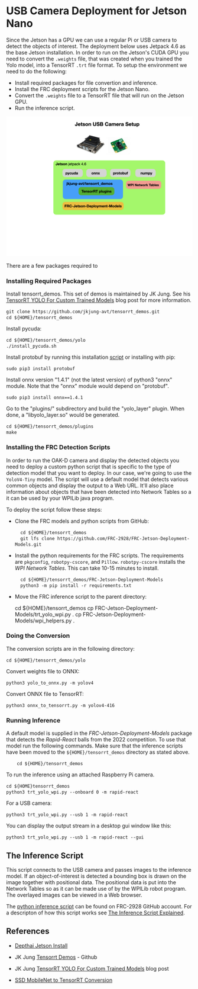 # USB Camera Deployment for Jetson Nano
Since the Jetson has a GPU we can use a regular Pi or USB camera to detect the objects of interest.  The deployment below uses Jetpack 4.6 as the base Jetson installation.  In order to run on the Jetson's CUDA GPU you need to convert the `.weights` file, that was created when you trained the Yolo model, into a TensorRT `.trt` file format.  To setup the environment we need to do the following:

- Install required packages for file convertion and inference.
- Install the FRC deployment scripts for the Jetson Nano.
- Convert the `.weights` file to a TensorRT file that will run on the Jetson GPU.
- Run the inference script.

![Machine Learning Process](../images/FRCMachineLearning/FRCMachineLearning.014.jpeg)

There are a few packages required to 

### Installing Required Packages
Install tensorrt_demos.  This set of demos is maintained by JK Jung.  See his [TensorRT YOLO For Custom Trained Models](https://jkjung-avt.github.io/trt-yolo-custom-updated/) blog post for more information.

    git clone https://github.com/jkjung-avt/tensorrt_demos.git
    cd ${HOME}/tensorrt_demos

Install pycuda:

    cd ${HOME}/tensorrt_demos/yolo
    ./install_pycuda.sh

Install protobuf by running this installation [script](https://github.com/jkjung-avt/jetson_nano/blob/master/install_protobuf-3.8.0.sh) or installing with pip:

    sudo pip3 install protobuf

Install onnx version "1.4.1" (not the latest version) of python3 "onnx" module. Note that the "onnx" module would depend on "protobuf". 

    sudo pip3 install onnx==1.4.1

Go to the "plugins/" subdirectory and build the "yolo_layer" plugin. When done, a "libyolo_layer.so" would be generated.

    cd ${HOME}/tensorrt_demos/plugins
    make

### Installing the FRC Detection Scripts        
In order to run the OAK-D camera and display the detected objects you need to deploy a custom python script that is specific to the type of detection model that you want to deploy.  In our case, we're going to use the `YoloV4-Tiny` model.  The script will use a default model that detects various common objects and display the output to a Web URL. It'll also place information about objects that have been detected into Network Tables so a it can be used by your WPILib java program.

To deploy the script follow these steps:

- Clone the FRC models and python scripts from GitHub:

        cd ${HOME}/tensorrt_demos
        git lfs clone https://github.com/FRC-2928/FRC-Jetson-Deployment-Models.git

- Install the python requirements for the FRC scripts. The requirements are `pkgconfig`, `robotpy-cscore`, and `Pillow`. `robotpy-cscore` installs the *WPI Network Tables*. This can take 10-15 minutes to install.

        cd ${HOME}/tensorrt_demos/FRC-Jetson-Deployment-Models
        python3 -m pip install -r requirements.txt  

- Move the FRC inference script to the parent directory:

    cd ${HOME}/tensorrt_demos
    cp FRC-Jetson-Deployment-Models/trt_yolo_wpi.py .
    cp FRC-Jetson-Deployment-Models/wpi_helpers.py .

### Doing the Conversion
The conversion scripts are in the following directory:

    cd ${HOME}/tensorrt_demos/yolo

Convert weights file to ONNX:

    python3 yolo_to_onnx.py -m yolov4

Convert ONNX file to TensorRT:

    python3 onnx_to_tensorrt.py -m yolov4-416

### Running Inference
A default model is supplied in the *FRC-Jetson-Deployment-Models* package that detects the *Rapid-React* balls from the 2022 competition.  To use that model run the following commands.  Make sure that the inference scripts have been moved to the `${HOME}/tensorrt_demos` directory as stated above.

        cd ${HOME}/tensorrt_demos

To run the inference using an attached Raspberry Pi camera.  

    cd ${HOME}tensorrt_demos
    python3 trt_yolo_wpi.py --onboard 0 -m rapid-react

For a USB camera:    

    python3 trt_yolo_wpi.py --usb 1 -m rapid-react

You can display the output stream in a desktop gui window like this:  

    python3 trt_yolo_wpi.py --usb 1 -m rapid-react --gui

## The Inference Script
This script connects to the USB camera and passes images to the inference model.  If an object-of-interest is detected a bounding box is drawn on the image together with positional data.  The positional data is put into the Network Tables so as it can be made use of by the WPILib robot program.  The overlayed images can be viewed in a Web browser.

The [python inference script](https://github.com/FRC-2928/FRC-Jetson-Deployment-Models/blob/main/trt_yolo_wpi.py) can be found on FRC-2928 GitHub account. For a descripton of how this script works see [The Inference Script Explained](MLDeploymentScript.md).

## References

- [Depthai Jetson Install](https://docs.luxonis.com/projects/api/en/latest/install/#jetson)

- JK Jung [Tensorrt Demos](https://github.com/jkjung-avt/tensorrt_demos) -  Github

- JK Jung [TensorRT YOLO For Custom Trained Models](https://jkjung-avt.github.io/trt-yolo-custom-updated/) blog post

- [SSD MobileNet to TensorRT Conversion](https://neuralet.com/article/deploying-a-custom-ssd-mobilenet-model-on-the-nvidia-jetson-nano?id=0)
